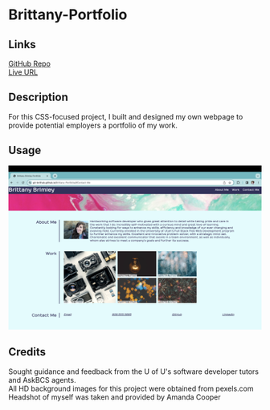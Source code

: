 # Brittany-Portfolio
## Links
[GitHub Repo](https://github.com/Git-BritHub/Brittany-Portfolio.git)
<br/>
[Live URL](https://git-brithub.github.io/Brittany-Portfolio/)
## Description
For this CSS-focused project, I built and designed my own webpage to provide potential employers a portfolio of my work.
## Usage
![alt text](assets/images/screenshot.png)
## Credits
Sought guidance and feedback from the U of U's software developer tutors and AskBCS agents.
<br/>
All HD background images for this project were obtained from pexels.com
<br/>
Headshot of myself was taken and provided by Amanda Cooper